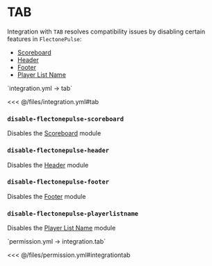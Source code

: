 # TAB

Integration with `TAB` resolves compatibility issues by disabling certain features in `FlectonePulse`:
- [Scoreboard](/docs/message/format/scoreboard/)
- [Header](/docs/message/tab/header/)
- [Footer](/docs/message/tab/footer/)
- [Player List Name](/docs/message/tab/playerlistname/)

[//]: # (integration.yml)
<!--@include: @/parts/words.md#setting-->
<!--@include: @/parts/words.md#path--> `integration.yml → tab`

<!--@include: @/parts/words.md#default-->
<<< @/files/integration.yml#tab

<!--@include: @/parts/enable.md-->

### `disable-flectonepulse-scoreboard`

Disables the [Scoreboard](/docs/message/format/scoreboard/) module

### `disable-flectonepulse-header`

Disables the [Header](/docs/message/tab/header/) module

### `disable-flectonepulse-footer`

Disables the [Footer](/docs/message/tab/footer/) module

### `disable-flectonepulse-playerlistname`

Disables the [Player List Name](/docs/message/tab/playerlistname/) module

[//]: # (permission.yml)
<!--@include: @/parts/words.md#permission-->
<!--@include: @/parts/words.md#path--> `permission.yml → integration.tab`

<!--@include: @/parts/words.md#default-->
<<< @/files/permission.yml#integrationtab

<!--@include: @/parts/permission/permissionTier3.md-->